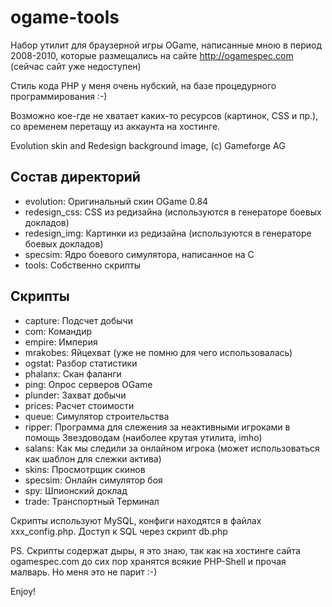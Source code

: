# ogame-tools

Набор утилит для браузерной игры OGame, написанные мною в период 2008-2010, которые размещались на сайте http://ogamespec.com (сейчас сайт уже недоступен)

Стиль кода PHP у меня очень нубский, на базе процедурного программирования :-)

Возможно кое-где не хватает каких-то ресурсов (картинок, CSS и пр.), со временем перетащу из аккаунта на хостинге.

Evolution skin and Redesign background image, (c) Gameforge AG

## Состав директорий

- evolution: Оригинальный скин OGame 0.84
- redesign_css: CSS из редизайна (используются в генераторе боевых докладов)
- redesign_img: Картинки из редизайна (используются в генераторе боевых докладов)
- specsim: Ядро боевого симулятора, написанное на C
- tools: Собственно скрипты

## Скрипты

- capture: Подсчет добычи
- com: Командир
- empire: Империя
- mrakobes: Яйцехват (уже не помню для чего использовалась)
- ogstat: Разбор статистики
- phalanx: Скан фаланги
- ping: Опрос серверов OGame
- plunder: Захват добычи
- prices: Расчет стоимости
- queue: Симулятор строительства
- ripper: Программа для слежения за неактивными игроками в помощь Звездоводам (наиболее крутая утилита, imho)
- salans: Как мы следили за онлайном игрока (может использоваться как шаблон для слежки актива)
- skins: Просмотрщик скинов
- specsim: Онлайн симулятор боя
- spy: Шпионский доклад
- trade: Транспортный Терминал

Скрипты используют MySQL, конфиги находятся в файлах xxx_config.php. Доступ к SQL через скрипт db.php

PS. Скрипты содержат дыры, я это знаю, так как на хостинге сайта ogamespec.com до сих пор хранятся всякие PHP-Shell и прочая малварь. Но меня это не парит :-)

Enjoy!
